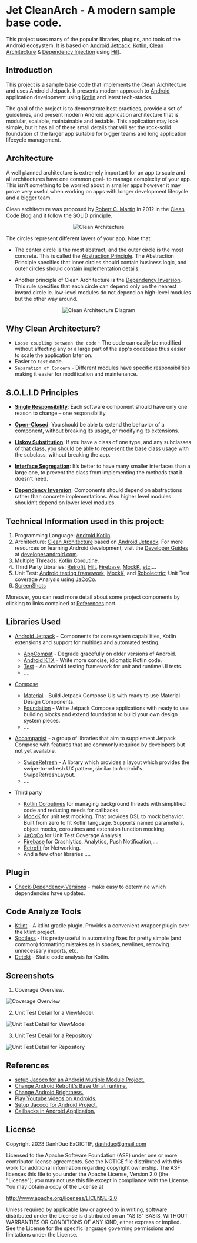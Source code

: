 Jet CleanArch - A modern sample base code.
=============================================

This project uses many of the popular libraries, plugins, and tools of the Android ecosystem.
It is based on [Android Jetpack][0], [Kotlin][1], [Clean Architecture][2] & [Dependency Injection][3] using [Hilt][4].

Introduction
------------

This project is a sample base code that implements the Clean Architecture and uses Android Jetpack. It presents modern approach to [Android](https://www.android.com/) application development using [Kotlin](https://kotlinlang.org/) and latest tech-stacks.

The goal of the project is to demonstrate best practices, provide a set of guidelines, and present modern Android
application architecture that is modular, scalable, maintainable and testable. This application may look simple, but it
has all of these small details that will set the rock-solid foundation of the larger app suitable for bigger teams and
long application lifecycle management.

Architecture
------------

A well planned architecture is extremely important for an app to scale and all architectures have one common goal- to manage complexity of your app. This isn't something to be worried about in smaller apps however it may prove very useful when working on apps with longer development lifecycle and a bigger team.

Clean architecture was proposed by [Robert C. Martin](https://en.wikipedia.org/wiki/Robert_C._Martin) in 2012 in the [Clean Code Blog](http://blog.cleancoder.com/uncle-bob/2012/08/13/the-clean-architecture.html) and it follow the SOLID principle.

<p align="center"><img src="screenshots/clean_arch.jpeg" alt="Clean Architecture"></p>

The circles represent different layers of your app. Note that:

- The center circle is the most abstract, and the outer circle is the most concrete. This is called the [Abstraction Principle](https://en.wikipedia.org/wiki/Abstraction_principle_(computer_programming)). The Abstraction Principle specifies that inner circles should contain business logic, and outer circles should contain implementation details.

- Another principle of Clean Architecture is the [Dependency Inversion](https://en.wikipedia.org/wiki/Dependency_inversion_principle). This rule specifies that each circle can depend only on the nearest inward circle ie. low-level modules do not depend on high-level modules but the other way around.

<p align="center"><img src="screenshots/architecture.png" alt="Clean Architecture Diagram"></p>

Why Clean Architecture?
------------------------

- ```Loose coupling between the code``` - The code can easily be modified without affecting any or a large part of the app's codebase thus easier to scale the application later on.
- Easier to ```test``` code.
- ```Separation of Concern``` - Different modules have specific responsibilities making it easier for modification and maintenance.

S.O.L.I.D Principles
------------------------

- [__Single Responsibility__](https://en.wikipedia.org/wiki/Single-responsibility_principle): Each software component should have only one reason to change – one responsibility.

- [__Open-Closed__](https://en.wikipedia.org/wiki/Open%E2%80%93closed_principle#:~:text=In%20object%2Doriented%20programming%2C%20the,without%20modifying%20its%20source%20code.): You should be able to extend the behavior of a component, without breaking its usage, or modifying its extensions.

- [__Liskov Substitution__](https://en.wikipedia.org/wiki/Liskov_substitution_principle): If you have a class of one type, and any subclasses of that class, you should be able to represent the base class usage with the subclass, without breaking the app.

- [__Interface Segregation__](https://en.wikipedia.org/wiki/Interface_segregation_principle): It’s better to have many smaller interfaces than a large one, to prevent the class from implementing the methods that it doesn’t need.

- [__Dependency Inversion__](https://en.wikipedia.org/wiki/Dependency_inversion_principle): Components should depend on abstractions rather than concrete implementations. Also higher level modules shouldn’t depend on lower level modules.

Technical Information used in this project:
-------------------------------------------

1. Programming Language: [Android Kotlin][1].
2. Architecture: [Clean Architecture][2] based on [Android Jetpack][0].  For more resources on learning Android development, visit the [Developer Guides](https://developer.android.com/guide/) at [developer.android.com](https://developer.android.com).
3. Multiple Threads: [Kotlin Coroutine][14].
4. Third Party Libraries: [Retrofit][25], [Hilt][22], [Firebase][24], [MockK][21], [etc][15],...
5. Unit Test: [Android testing framework][3], [MockK][21], and [Robolectric][26]; Unit Test coverage Analysis using [JaCoCo][22].
6. [ScreenShots][16]

Moreover, you can read more detail about some project components by clicking to links contained at [References][17] part.

Libraries Used
--------------

* [Android Jetpack][0] - Components for core system capabilities, Kotlin extensions and support for
  multidex and automated testing.
  * [AppCompat][1] - Degrade gracefully on older versions of Android.
  * [Android KTX][2] - Write more concise, idiomatic Kotlin code.
  * [Test][3] - An Android testing framework for unit and runtime UI tests.
  * ....

* [Compose][4]
  * [Material][7] - Build Jetpack Compose UIs with ready to use Material Design Components.
  * [Foundation][8] - Write Jetpack Compose applications with ready to use building blocks and extend foundation to build your own design system pieces.
  * ....

* [Accompanist][5] - a group of libraries that aim to supplement Jetpack Compose with features that are commonly required by developers but not yet available.
  * [SwipeRefresh][9] - A library which provides a layout which provides the swipe-to-refresh UX pattern, similar to Android's SwipeRefreshLayout.
  * ....

* Third party
  * [Kotlin Coroutines][15] for managing background threads with simplified code and reducing needs for callbacks
  * [MockK][21] for unit test mocking. That provides DSL to mock behavior. Built from zero to fit Kotlin language.
    Supports named parameters, object mocks, coroutines and extension function mocking.
  * [JaCoCo][22] for Unit Test Coverage Analysis.
  * [Firebase][24] for Crashlytics, Analytics, Push Notification,....
  * [Retrofit][25] for Networking.
  * And a few other libraries ....

Plugin
--------------
* [Check-Dependency-Versions][10] - make easy to determine which dependencies have updates.

Code Analyze Tools
--------------
* [Ktlint][11] - A ktlint gradle plugin. Provides a convenient wrapper plugin over the ktlint project.
* [Spotless][12] - It’s pretty useful in automating fixes for pretty simple (and common) formatting mistakes as in spaces, newlines, removing unnecessary imports, etc.
* [Detekt][13] - Static code analysis for Kotlin.

[0]: https://developer.android.com/jetpack/components
[1]: https://kotlinlang.org/
[2]: http://blog.cleancoder.com/uncle-bob/2012/08/13/the-clean-architecture.html
[3]: https://en.wikipedia.org/wiki/Dependency_injection
[4]: https://developer.android.com/training/dependency-injection/hilt-android
[4]: https://developer.android.com/jetpack/compose
[5]: https://google.github.io/accompanist
[6]: https://developer.android.com/jetpack
[7]: https://developer.android.com/jetpack/androidx/releases/compose-material
[8]: https://developer.android.com/jetpack/androidx/releases/compose-foundation
[9]: https://google.github.io/accompanist/swiperefresh
[10]: https://github.com/ben-manes/gradle-versions-plugin
[11]: https://github.com/jlleitschuh/ktlint-gradle
[12]: https://github.com/diffplug/spotless
[13]: https://github.com/detekt/detekt
[14]: https://kotlinlang.org/docs/reference/coroutines-overview.html
[15]: https://github.com/DanhDue/JetCleanArch#libraries-used
[16]: https://github.com/DanhDue/AndroidGenericAdapter#screenshots
[17]: https://github.com/DanhDue/AndroidGenericAdapter#references
[18]: https://viblo.asia/p/change-android-application-brightness-like-a-boss-djeZ1ok85Wz
[19]: https://viblo.asia/p/how-to-play-youtube-videos-in-an-android-webview-with-just-a-few-lines-of-code-RQqKL9mbZ7z
[20]: https://viblo.asia/p/setup-jacoco-for-android-project-gGJ59zB9KX2
[21]: https://mockk.io
[22]: https://www.jacoco.org/jacoco/trunk/index.html
[23]: https://insert-koin.io
[24]: https://firebase.google.com
[25]: https://square.github.io/retrofit
[26]: http://robolectric.org
[27]: https://viblo.asia/p/calbacks-trong-ung-dung-android-RnB5pk87lPG
[28]: https://viblo.asia/p/change-retrofits-base-url-at-runtime-ORNZqDLMK0n
[29]: https://viblo.asia/p/setup-jacoco-for-an-android-multiple-module-projectclean-architect-project-4dbZNNoqZYM

Screenshots
-----------
1. Coverage Overview.

![Coverage Overview](screenshots/unit_tests/coverage_overview.png "Coverage Overview.")

2. Unit Test Detail for a ViewModel.

![Unit Test Detail for ViewModel](screenshots/unit_tests/view_model_detail.png "Unit Test Detail for ViewModel.")

3. Unit Test Detail for a Repository

![Unit Test Detail for Repository](screenshots/unit_tests/repository_detail.png "Unit Test Detail for Repository.")

References
----------
* [setup Jacoco for an Android Multiple Module Project.][29]
* [Change Android Retrofit's Base Url at runtime.][28]
* [Change Android Brightness.][18]
* [Play Youtube videos on Androids.][19]
* [ Setup Jacoco for Android Project.][20]
* [Callbacks in Android Application.][27]

License
-------

Copyright 2023 DanhDue ExOICTIF, danhdue@gmail.com

Licensed to the Apache Software Foundation (ASF) under one or more contributor
license agreements.  See the NOTICE file distributed with this work for
additional information regarding copyright ownership.  The ASF licenses this
file to you under the Apache License, Version 2.0 (the "License"); you may not
use this file except in compliance with the License.  You may obtain a copy of
the License at

http://www.apache.org/licenses/LICENSE-2.0

Unless required by applicable law or agreed to in writing, software
distributed under the License is distributed on an "AS IS" BASIS, WITHOUT
WARRANTIES OR CONDITIONS OF ANY KIND, either express or implied.  See the
License for the specific language governing permissions and limitations under
the License.
